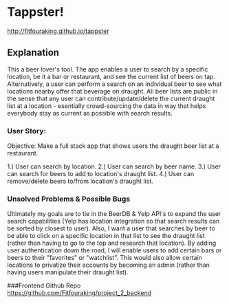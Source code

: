 
# Tappster!
http://fitfouraking.github.io/tappster

## Explanation
This a beer lover's tool. The app enables a user to search by a specific location, be it a bar or restaurant, and see the current list of beers on tap. Alternatively, a user can perform a search on an individual beer to see what locations nearby offer that beverage on draught. All beer lists are public in the sense that any user can contribute/update/delete the current draught list at a location - esentially crowd-sourcing the data in way that helps everybody stay as current as possible with search results.

### User Story:
Objective: Make a full stack app that shows users the draught beer list at a restaurant.

1.) User can search by location.
2.) User can search by beer name.
3.) User can search for beers to add to location's draught list.
4.) User can remove/delete beers to/from location's draught list.


### Unsolved Problems & Possible Bugs
Ultimately my goals are to tie in the BeerDB & Yelp API's to expand the user search capabilities (Yelp has location integration so that search results can be sorted by closest to user). Also, I want a user that searches by beer to be able to click on a specific location in that list to see the draught list (rather than having to go to the top and research that location). By adding user authentication down the road, I will enable users to add certain bars or beers to their "favorites" or "watchlist". This would also allow certain locations to privatize their accounts by becoming an admin (rather than having users manipulate their draught list).

###Frontend Github Repo
https://github.com/Fitfouraking/project_2_backend
